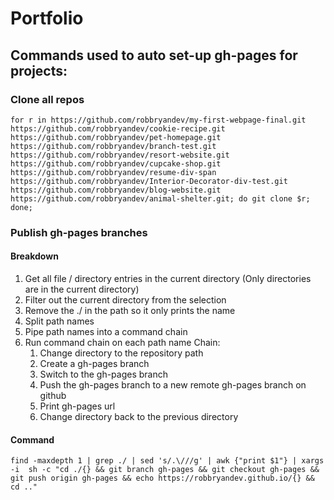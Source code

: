 # Portfolio

## Commands used to auto set-up gh-pages for projects:
### Clone all repos
```
for r in https://github.com/robbryandev/my-first-webpage-final.git https://github.com/robbryandev/cookie-recipe.git https://github.com/robbryandev/pet-homepage.git https://github.com/robbryandev/branch-test.git https://github.com/robbryandev/resort-website.git https://github.com/robbryandev/cupcake-shop.git https://github.com/robbryandev/resume-div-span https://github.com/robbryandev/Interior-Decorator-div-test.git https://github.com/robbryandev/blog-website.git https://github.com/robbryandev/animal-shelter.git; do git clone $r; done;
```

### Publish gh-pages branches
#### Breakdown
1. Get all file / directory entries in the current directory (Only directories are in the current directory)
2. Filter out the current directory from the selection
3. Remove the ./ in the path so it only prints the name
4. Split path names
5. Pipe path names into a command chain
6. Run command chain on each path name
  Chain:
    1. Change directory to the repository path
    2. Create a gh-pages branch
    3. Switch to the gh-pages branch
    4. Push the gh-pages branch to a new remote gh-pages branch on github
    5. Print gh-pages url
    6. Change directory back to the previous directory

#### Command
```
find -maxdepth 1 | grep ./ | sed 's/.\///g' | awk {"print $1"} | xargs -i  sh -c "cd ./{} && git branch gh-pages && git checkout gh-pages && git push origin gh-pages && echo https://robbryandev.github.io/{} && cd .."
```